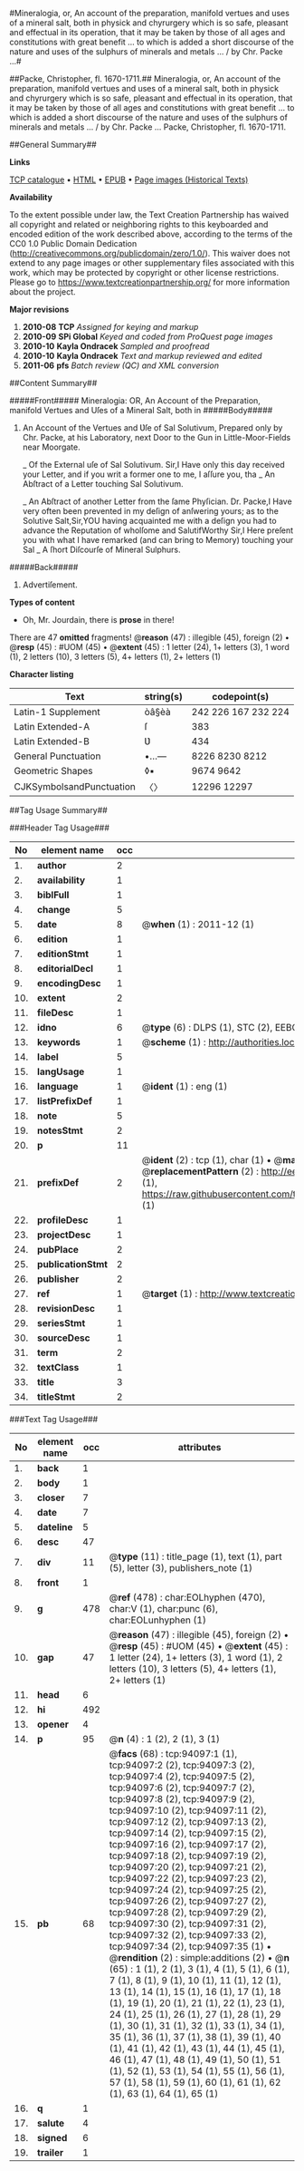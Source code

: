 #Mineralogia, or, An account of the preparation, manifold vertues and uses of a mineral salt, both in physick and chyrurgery which is so safe, pleasant and effectual in its operation, that it may be taken by those of all ages and constitutions with great benefit ... to which is added a short discourse of the nature and uses of the sulphurs of minerals and metals ... / by Chr. Packe ...#

##Packe, Christopher, fl. 1670-1711.##
Mineralogia, or, An account of the preparation, manifold vertues and uses of a mineral salt, both in physick and chyrurgery which is so safe, pleasant and effectual in its operation, that it may be taken by those of all ages and constitutions with great benefit ... to which is added a short discourse of the nature and uses of the sulphurs of minerals and metals ... / by Chr. Packe ...
Packe, Christopher, fl. 1670-1711.

##General Summary##

**Links**

[TCP catalogue](http://www.ota.ox.ac.uk/tcp/)  • 
[HTML](http://tei.it.ox.ac.uk/tcp/Texts-HTML/free/A54/A54293.html)  • 
[EPUB](http://tei.it.ox.ac.uk/tcp/Texts-EPUB/free/A54/A54293.epub) • 
[Page images (Historical Texts)](https://historicaltexts.jisc.ac.uk/eebo-12803070e)

**Availability**

To the extent possible under law, the Text Creation Partnership has waived all copyright and related or neighboring rights to this keyboarded and encoded edition of the work described above, according to the terms of the CC0 1.0 Public Domain Dedication (http://creativecommons.org/publicdomain/zero/1.0/). This waiver does not extend to any page images or other supplementary files associated with this work, which may be protected by copyright or other license restrictions. Please go to https://www.textcreationpartnership.org/ for more information about the project.

**Major revisions**

1. __2010-08__ __TCP__ *Assigned for keying and markup*
1. __2010-09__ __SPi Global__ *Keyed and coded from ProQuest page images*
1. __2010-10__ __Kayla Ondracek__ *Sampled and proofread*
1. __2010-10__ __Kayla Ondracek__ *Text and markup reviewed and edited*
1. __2011-06__ __pfs__ *Batch review (QC) and XML conversion*

##Content Summary##

#####Front#####
Mineralogia: OR, An Account of the Preparation, manifold Vertues and Uſes of a Mineral Salt, both in
#####Body#####

1. An Account of the Vertues and Ʋſe of Sal Solutivum, Prepared only by Chr. Packe, at his Laboratory, next Door to the Gun in Little-Moor-Fields near Moorgate.

    _ Of the External uſe of Sal Solutivum.
Sir,I Have only this day received your Letter, and if you writ a former one to me, I aſſure you, tha
    _ An Abſtract of a Letter touching Sal Solutivum.

    _ An Abſtract of another Letter from the ſame Phyſician.
Dr. Packe,I Have very often been prevented in my deſign of anſwering yours; as to the Solutive Salt,Sir,YOU having acquainted me with a deſign you had to advance the Reputation of wholſome and SalutifWorthy Sir,I Here preſent you with what I have remarked (and can bring to Memory) touching your Sal 
    _ A ſhort Diſcourſe of Mineral Sulphurs.

#####Back#####

1. Advertiſement.

**Types of content**

  * Oh, Mr. Jourdain, there is **prose** in there!

There are 47 **omitted** fragments! 
 @__reason__ (47) : illegible (45), foreign (2)  •  @__resp__ (45) : #UOM (45)  •  @__extent__ (45) : 1 letter (24), 1+ letters (3), 1 word (1), 2 letters (10), 3 letters (5), 4+ letters (1), 2+ letters (1)

**Character listing**


|Text|string(s)|codepoint(s)|
|---|---|---|
|Latin-1 Supplement|òâ§èà|242 226 167 232 224|
|Latin Extended-A|ſ|383|
|Latin Extended-B|Ʋ|434|
|General Punctuation|•…—|8226 8230 8212|
|Geometric Shapes|◊▪|9674 9642|
|CJKSymbolsandPunctuation|〈〉|12296 12297|

##Tag Usage Summary##

###Header Tag Usage###

|No|element name|occ|attributes|
|---|---|---|---|
|1.|__author__|2||
|2.|__availability__|1||
|3.|__biblFull__|1||
|4.|__change__|5||
|5.|__date__|8| @__when__ (1) : 2011-12 (1)|
|6.|__edition__|1||
|7.|__editionStmt__|1||
|8.|__editorialDecl__|1||
|9.|__encodingDesc__|1||
|10.|__extent__|2||
|11.|__fileDesc__|1||
|12.|__idno__|6| @__type__ (6) : DLPS (1), STC (2), EEBO-CITATION (1), OCLC (1), VID (1)|
|13.|__keywords__|1| @__scheme__ (1) : http://authorities.loc.gov/ (1)|
|14.|__label__|5||
|15.|__langUsage__|1||
|16.|__language__|1| @__ident__ (1) : eng (1)|
|17.|__listPrefixDef__|1||
|18.|__note__|5||
|19.|__notesStmt__|2||
|20.|__p__|11||
|21.|__prefixDef__|2| @__ident__ (2) : tcp (1), char (1)  •  @__matchPattern__ (2) : ([0-9\-]+):([0-9IVX]+) (1), (.+) (1)  •  @__replacementPattern__ (2) : http://eebo.chadwyck.com/downloadtiff?vid=$1&page=$2 (1), https://raw.githubusercontent.com/textcreationpartnership/Texts/master/tcpchars.xml#$1 (1)|
|22.|__profileDesc__|1||
|23.|__projectDesc__|1||
|24.|__pubPlace__|2||
|25.|__publicationStmt__|2||
|26.|__publisher__|2||
|27.|__ref__|1| @__target__ (1) : http://www.textcreationpartnership.org/docs/. (1)|
|28.|__revisionDesc__|1||
|29.|__seriesStmt__|1||
|30.|__sourceDesc__|1||
|31.|__term__|2||
|32.|__textClass__|1||
|33.|__title__|3||
|34.|__titleStmt__|2||


###Text Tag Usage###

|No|element name|occ|attributes|
|---|---|---|---|
|1.|__back__|1||
|2.|__body__|1||
|3.|__closer__|7||
|4.|__date__|7||
|5.|__dateline__|5||
|6.|__desc__|47||
|7.|__div__|11| @__type__ (11) : title_page (1), text (1), part (5), letter (3), publishers_note (1)|
|8.|__front__|1||
|9.|__g__|478| @__ref__ (478) : char:EOLhyphen (470), char:V (1), char:punc (6), char:EOLunhyphen (1)|
|10.|__gap__|47| @__reason__ (47) : illegible (45), foreign (2)  •  @__resp__ (45) : #UOM (45)  •  @__extent__ (45) : 1 letter (24), 1+ letters (3), 1 word (1), 2 letters (10), 3 letters (5), 4+ letters (1), 2+ letters (1)|
|11.|__head__|6||
|12.|__hi__|492||
|13.|__opener__|4||
|14.|__p__|95| @__n__ (4) : 1 (2), 2 (1), 3 (1)|
|15.|__pb__|68| @__facs__ (68) : tcp:94097:1 (1), tcp:94097:2 (2), tcp:94097:3 (2), tcp:94097:4 (2), tcp:94097:5 (2), tcp:94097:6 (2), tcp:94097:7 (2), tcp:94097:8 (2), tcp:94097:9 (2), tcp:94097:10 (2), tcp:94097:11 (2), tcp:94097:12 (2), tcp:94097:13 (2), tcp:94097:14 (2), tcp:94097:15 (2), tcp:94097:16 (2), tcp:94097:17 (2), tcp:94097:18 (2), tcp:94097:19 (2), tcp:94097:20 (2), tcp:94097:21 (2), tcp:94097:22 (2), tcp:94097:23 (2), tcp:94097:24 (2), tcp:94097:25 (2), tcp:94097:26 (2), tcp:94097:27 (2), tcp:94097:28 (2), tcp:94097:29 (2), tcp:94097:30 (2), tcp:94097:31 (2), tcp:94097:32 (2), tcp:94097:33 (2), tcp:94097:34 (2), tcp:94097:35 (1)  •  @__rendition__ (2) : simple:additions (2)  •  @__n__ (65) : 1 (1), 2 (1), 3 (1), 4 (1), 5 (1), 6 (1), 7 (1), 8 (1), 9 (1), 10 (1), 11 (1), 12 (1), 13 (1), 14 (1), 15 (1), 16 (1), 17 (1), 18 (1), 19 (1), 20 (1), 21 (1), 22 (1), 23 (1), 24 (1), 25 (1), 26 (1), 27 (1), 28 (1), 29 (1), 30 (1), 31 (1), 32 (1), 33 (1), 34 (1), 35 (1), 36 (1), 37 (1), 38 (1), 39 (1), 40 (1), 41 (1), 42 (1), 43 (1), 44 (1), 45 (1), 46 (1), 47 (1), 48 (1), 49 (1), 50 (1), 51 (1), 52 (1), 53 (1), 54 (1), 55 (1), 56 (1), 57 (1), 58 (1), 59 (1), 60 (1), 61 (1), 62 (1), 63 (1), 64 (1), 65 (1)|
|16.|__q__|1||
|17.|__salute__|4||
|18.|__signed__|6||
|19.|__trailer__|1||
